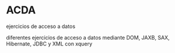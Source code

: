 # ACDA
ejercicios de acceso a datos

diferentes ejercicios de acceso a datos mediante DOM, JAXB, SAX, Hibernate, JDBC y XML con xquery

